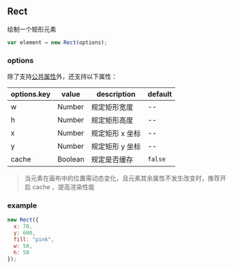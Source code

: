 ## Rect

绘制一个矩形元素

```js
var element = new Rect(options);
```

### options

除了支持[公共属性](../Element.md)外，还支持以下属性：

| options.key | value   | description     | default |
| ----------- | ------- | --------------- | ------- |
| w           | Number  | 规定矩形宽度    | --      |
| h           | Number  | 规定矩形高度    | --      |
| x           | Number  | 规定矩形 x 坐标 | --      |
| y           | Number  | 规定矩形 y 坐标 | --      |
| cache       | Boolean | 规定是否缓存    | `false` |

> 当元素在画布中的位置需动态变化，且元素其余属性不发生改变时，推荐开启 cache ，提高渲染性能

### example

```js
new Rect({
  x: 70,
  y: 600,
  fill: "pink",
  w: 50,
  h: 50
});
```
